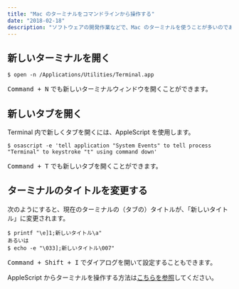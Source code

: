 ```yaml
---
title: "Mac のターミナルをコマンドラインから操作する"
date: "2018-02-18"
description: "ソフトウェアの開発作業などで、Mac のターミナルを使うことが多いのであれば、コマンドラインからターミナルを操作する方法を知っておくと便利です。複数の作業用ターミナルを一度に開いたり、タイトルを設定して判別しやすくすることができます。"
---
```


新しいターミナルを開く
----

~~~
$ open -n /Applications/Utilities/Terminal.app
~~~

<kbd>Command + N</kbd> でも新しいターミナルウィンドウを開くことができます。


新しいタブを開く
----

Terminal 内で新しくタブを開くには、AppleScript を使用します。

~~~
$ osascript -e 'tell application "System Events" to tell process "Terminal" to keystroke "t" using command down'
~~~

<kbd>Command + T</kbd> でも新しいタブを開くことができます。


ターミナルのタイトルを変更する
----

次のようにすると、現在のターミナルの（タブの）タイトルが、「新しいタイトル」に変更されます。

~~~
$ printf "\e]1;新しいタイトル\a"
あるいは
$ echo -e "\033];新しいタイトル\007"
~~~

<kbd>Command + Shift + I</kbd> でダイアログを開いて設定することもできます。

AppleScript からターミナルを操作する方法は[こちらを参照](applescript/terminal.html)してください。

